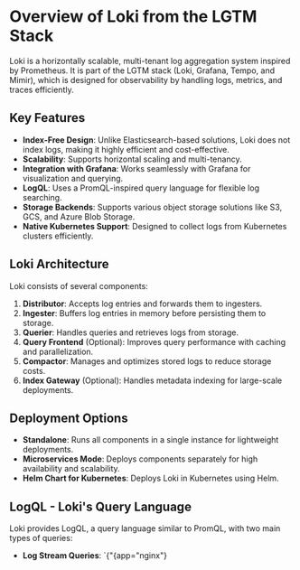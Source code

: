 # Overview of Loki from the LGTM Stack

Loki is a horizontally scalable, multi-tenant log aggregation system inspired by Prometheus. It is part of the LGTM stack (Loki, Grafana, Tempo, and Mimir), which is designed for observability by handling logs, metrics, and traces efficiently.

## Key Features
- **Index-Free Design**: Unlike Elasticsearch-based solutions, Loki does not index logs, making it highly efficient and cost-effective.
- **Scalability**: Supports horizontal scaling and multi-tenancy.
- **Integration with Grafana**: Works seamlessly with Grafana for visualization and querying.
- **LogQL**: Uses a PromQL-inspired query language for flexible log searching.
- **Storage Backends**: Supports various object storage solutions like S3, GCS, and Azure Blob Storage.
- **Native Kubernetes Support**: Designed to collect logs from Kubernetes clusters efficiently.

## Loki Architecture
Loki consists of several components:
1. **Distributor**: Accepts log entries and forwards them to ingesters.
2. **Ingester**: Buffers log entries in memory before persisting them to storage.
3. **Querier**: Handles queries and retrieves logs from storage.
4. **Query Frontend** (Optional): Improves query performance with caching and parallelization.
5. **Compactor**: Manages and optimizes stored logs to reduce storage costs.
6. **Index Gateway** (Optional): Handles metadata indexing for large-scale deployments.

## Deployment Options
- **Standalone**: Runs all components in a single instance for lightweight deployments.
- **Microservices Mode**: Deploys components separately for high availability and scalability.
- **Helm Chart for Kubernetes**: Deploys Loki in Kubernetes using Helm.

## LogQL - Loki's Query Language
Loki provides LogQL, a query language similar to PromQL, with two main types of queries:
- **Log Stream Queries**: `{"{app="nginx"}
